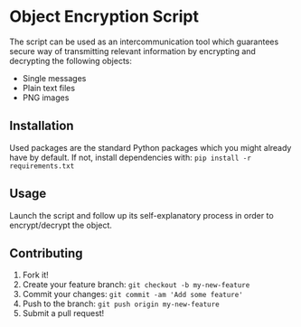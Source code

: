 # Object Encryption Script
The script can be used as an intercommunication tool which guarantees secure way of transmitting relevant information by encrypting and decrypting the following objects:
* Single messages
* Plain text files
* PNG images


## Installation
Used packages are the standard Python packages which you might already have by default.
If not, install dependencies with:
`pip install -r requirements.txt`


## Usage
Launch the script and follow up its self-explanatory process in order to encrypt/decrypt the object.

## Contributing
1. Fork it!
2. Create your feature branch: `git checkout -b my-new-feature`
3. Commit your changes: `git commit -am 'Add some feature'`
4. Push to the branch: `git push origin my-new-feature`
5. Submit a pull request!

